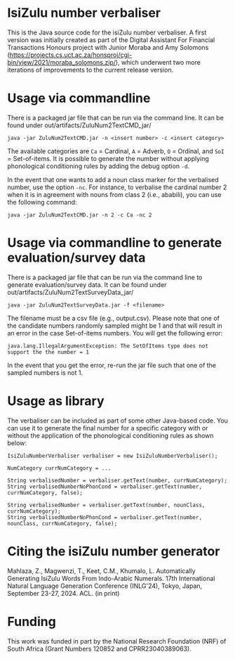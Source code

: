 # IsiZulu number verbaliser

This is the Java source code for the isiZulu number verbaliser. A first version was initially created as part of the Digital Assistant For Financial Transactions Honours project with Junior Moraba and Amy Solomons (https://projects.cs.uct.ac.za/honsproj/cgi-bin/view/2021/moraba_solomons.zip/), which underwent two more iterations of improvements to the current release version. 

# Usage via commandline

There is a packaged jar file that can be run via the command line. It can be found under out/artifacts/ZuluNum2TextCMD_jar/

```
java -jar ZuluNum2TextCMD.jar -n <insert number> -c <insert category>
```

The available categories are `Ca` = Cardinal, `A` = Adverb, `O` = Ordinal, and `SoI` = Set-of-items. It is possible to generate the number without applying phonological conditioning rules by adding the debug option `-d`.

In the event that one wants to add a noun class marker for the verbalised number, use the option `-nc`. For instance, to verbalise the cardinal number 2 when it is in agreement with nouns from class 2 (i.e., ababili), you can use the following command:

```
java -jar ZuluNum2TextCMD.jar -n 2 -c Ca -nc 2
```

# Usage via commandline to generate evaluation/survey data

There is a packaged jar file that can be run via the command line to generate evaluation/survey data. It can be found under out/artifacts/ZuluNum2TextSurveyData_jar/

```
java -jar ZuluNum2TextSurveyData.jar -f <filename>
```

The filename must be a csv file (e.g., output.csv). Please note that one of the candidate numbers randomly sampled might be 1 and that will result in an error in the case Set-of-items numbers. You will get the following error:

```
java.lang.IllegalArgumentException: The SetOfItems type does not support the the number = 1
```

In the event that you get the error, re-run the jar file such that one of the sampled numbers is not 1.

# Usage as library

The verbaliser can be included as part of some other Java-based code. You can use it to generate the final number for a specific category with or without the application of the phonological conditioning rules as shown below:

```
IsiZuluNumberVerbaliser verbaliser = new IsiZuluNumberVerbaliser();

NumCategory currNumCategory = ...

String verbalisedNumber = verbaliser.getText(number, currNumCategory);
String verbalisedNumberNoPhonCond = verbaliser.getText(number, currNumCategory, false);

String verbalisedNumber = verbaliser.getText(number, nounClass, currNumCategory);
String verbalisedNumberNoPhonCond = verbaliser.getText(number, nounClass, currNumCategory, false);

```

# Citing the isiZulu number generator

Mahlaza, Z., Magwenzi, T., Keet, C.M., Khumalo, L. Automatically Generating IsiZulu Words From Indo-Arabic Numerals. 17th International Natural Language Generation Conference (INLG'24), Tokyo, Japan, September 23-27, 2024. ACL. (in print)

# Funding

This work was funded in part by the National Research Foundation (NRF) of South Africa (Grant Numbers 120852 and CPRR23040389063).
